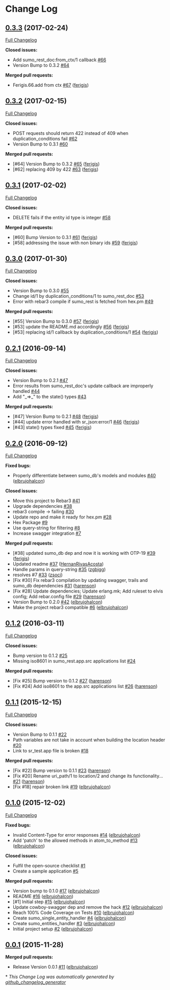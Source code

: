 # Change Log

## [0.3.3](https://github.com/inaka/sumo_rest/tree/0.3.3) (2017-02-24)
[Full Changelog](https://github.com/inaka/sumo_rest/compare/0.3.2...0.3.3)

**Closed issues:**

- Add sumo\_rest\_doc:from\_ctx/1 callback [\#66](https://github.com/inaka/sumo_rest/issues/66)
- Version Bump to 0.3.2 [\#64](https://github.com/inaka/sumo_rest/issues/64)

**Merged pull requests:**

- Ferigis.66.add from ctx [\#67](https://github.com/inaka/sumo_rest/pull/67) ([ferigis](https://github.com/ferigis))

## [0.3.2](https://github.com/inaka/sumo_rest/tree/0.3.2) (2017-02-15)
[Full Changelog](https://github.com/inaka/sumo_rest/compare/0.3.1...0.3.2)

**Closed issues:**

- POST requests should return 422 instead of 409 when duplication\_conditions fail [\#62](https://github.com/inaka/sumo_rest/issues/62)
- Version Bump to 0.3.1 [\#60](https://github.com/inaka/sumo_rest/issues/60)

**Merged pull requests:**

- \[\#64\] Version Bump to 0.3.2 [\#65](https://github.com/inaka/sumo_rest/pull/65) ([ferigis](https://github.com/ferigis))
- \[\#62\] replacing 409 by 422 [\#63](https://github.com/inaka/sumo_rest/pull/63) ([ferigis](https://github.com/ferigis))

## [0.3.1](https://github.com/inaka/sumo_rest/tree/0.3.1) (2017-02-02)
[Full Changelog](https://github.com/inaka/sumo_rest/compare/0.3.0...0.3.1)

**Closed issues:**

- DELETE fails if the entity id type is integer [\#58](https://github.com/inaka/sumo_rest/issues/58)

**Merged pull requests:**

- \[\#60\] Bump Version to 0.3.1 [\#61](https://github.com/inaka/sumo_rest/pull/61) ([ferigis](https://github.com/ferigis))
- \[\#58\] addressing the issue with non binary ids [\#59](https://github.com/inaka/sumo_rest/pull/59) ([ferigis](https://github.com/ferigis))

## [0.3.0](https://github.com/inaka/sumo_rest/tree/0.3.0) (2017-01-30)
[Full Changelog](https://github.com/inaka/sumo_rest/compare/0.2.1...0.3.0)

**Closed issues:**

- Version Bump to 0.3.0 [\#55](https://github.com/inaka/sumo_rest/issues/55)
- Change id/1 by  duplication\_conditions/1 to sumo\_rest\_doc [\#53](https://github.com/inaka/sumo_rest/issues/53)
- Error with rebar3 compile if sumo\_rest is fetched from hex.pm [\#49](https://github.com/inaka/sumo_rest/issues/49)

**Merged pull requests:**

- \[\#55\] Version Bump to 0.3.0 [\#57](https://github.com/inaka/sumo_rest/pull/57) ([ferigis](https://github.com/ferigis))
- \[\#53\] update the README.md accordingly [\#56](https://github.com/inaka/sumo_rest/pull/56) ([ferigis](https://github.com/ferigis))
- \[\#53\] replacing id/1 callback by duplication\_conditions/1 [\#54](https://github.com/inaka/sumo_rest/pull/54) ([ferigis](https://github.com/ferigis))

## [0.2.1](https://github.com/inaka/sumo_rest/tree/0.2.1) (2016-09-14)
[Full Changelog](https://github.com/inaka/sumo_rest/compare/0.2.0...0.2.1)

**Closed issues:**

- Version Bump to 0.2.1 [\#47](https://github.com/inaka/sumo_rest/issues/47)
- Error results from sumo\_rest\_doc's update callback are improperly handled [\#44](https://github.com/inaka/sumo_rest/issues/44)
- Add "\_=\>\_" to the state\(\) types [\#43](https://github.com/inaka/sumo_rest/issues/43)

**Merged pull requests:**

- \[\#47\] Version Bump to 0.2.1 [\#48](https://github.com/inaka/sumo_rest/pull/48) ([ferigis](https://github.com/ferigis))
- \[\#44\] update error handled with sr\_json:error/1 [\#46](https://github.com/inaka/sumo_rest/pull/46) ([ferigis](https://github.com/ferigis))
- \[\#43\] state\(\) types fixed [\#45](https://github.com/inaka/sumo_rest/pull/45) ([ferigis](https://github.com/ferigis))

## [0.2.0](https://github.com/inaka/sumo_rest/tree/0.2.0) (2016-09-12)
[Full Changelog](https://github.com/inaka/sumo_rest/compare/0.1.2...0.2.0)

**Fixed bugs:**

- Properly differentiate between sumo\_db's models and modules [\#40](https://github.com/inaka/sumo_rest/pull/40) ([elbrujohalcon](https://github.com/elbrujohalcon))

**Closed issues:**

- Move this project to Rebar3 [\#41](https://github.com/inaka/sumo_rest/issues/41)
- Upgrade dependencies [\#38](https://github.com/inaka/sumo_rest/issues/38)
- rebar3 compile -\> failing [\#30](https://github.com/inaka/sumo_rest/issues/30)
- Update repo and make it ready for hex.pm [\#28](https://github.com/inaka/sumo_rest/issues/28)
- Hex Package [\#9](https://github.com/inaka/sumo_rest/issues/9)
- Use query-string for filtering [\#8](https://github.com/inaka/sumo_rest/issues/8)
- Increase swagger integration [\#7](https://github.com/inaka/sumo_rest/issues/7)

**Merged pull requests:**

- \[\#38\] updated sumo\_db dep and now it is working with OTP-19 [\#39](https://github.com/inaka/sumo_rest/pull/39) ([ferigis](https://github.com/ferigis))
- Updated readme [\#37](https://github.com/inaka/sumo_rest/pull/37) ([HernanRivasAcosta](https://github.com/HernanRivasAcosta))
- Handle params in query-string [\#35](https://github.com/inaka/sumo_rest/pull/35) ([zgbjgg](https://github.com/zgbjgg))
- resolves \#7 [\#33](https://github.com/inaka/sumo_rest/pull/33) ([zsoci](https://github.com/zsoci))
- \[Fix \#30\] Fix rebar3 compilation by updating swagger, trails and sumo\_db dependencies [\#31](https://github.com/inaka/sumo_rest/pull/31) ([harenson](https://github.com/harenson))
- \[Fix \#28\] Update dependencies; Update erlang.mk; Add ruleset to elvis config; Add rebar.config file [\#29](https://github.com/inaka/sumo_rest/pull/29) ([harenson](https://github.com/harenson))
- Version Bump to 0.2.0 [\#42](https://github.com/inaka/sumo_rest/pull/42) ([elbrujohalcon](https://github.com/elbrujohalcon))
- Make the project rebar3 compatible [\#6](https://github.com/inaka/sumo_rest/pull/6) ([elbrujohalcon](https://github.com/elbrujohalcon))

## [0.1.2](https://github.com/inaka/sumo_rest/tree/0.1.2) (2016-03-11)
[Full Changelog](https://github.com/inaka/sumo_rest/compare/0.1.1...0.1.2)

**Closed issues:**

- Bump version to 0.1.2 [\#25](https://github.com/inaka/sumo_rest/issues/25)
- Missing iso8601 in sumo\_rest.app.src applications list [\#24](https://github.com/inaka/sumo_rest/issues/24)

**Merged pull requests:**

- \[Fix \#25\] Bump version to 0.1.2 [\#27](https://github.com/inaka/sumo_rest/pull/27) ([harenson](https://github.com/harenson))
- \[Fix \#24\] Add iso8601 to the app.src applications list [\#26](https://github.com/inaka/sumo_rest/pull/26) ([harenson](https://github.com/harenson))

## [0.1.1](https://github.com/inaka/sumo_rest/tree/0.1.1) (2015-12-15)
[Full Changelog](https://github.com/inaka/sumo_rest/compare/0.1.0...0.1.1)

**Closed issues:**

- Version Bump to 0.1.1 [\#22](https://github.com/inaka/sumo_rest/issues/22)
- Path variables are not take in account when building the location header [\#20](https://github.com/inaka/sumo_rest/issues/20)
- Link to sr\_test.app file is broken [\#18](https://github.com/inaka/sumo_rest/issues/18)

**Merged pull requests:**

- \[Fix \#22\] Bump version to 0.1.1 [\#23](https://github.com/inaka/sumo_rest/pull/23) ([harenson](https://github.com/harenson))
- \[Fix \#20\] Rename uri\_path/1 to location/2 and change its functionality... [\#21](https://github.com/inaka/sumo_rest/pull/21) ([harenson](https://github.com/harenson))
- \[Fix \#18\] repair broken link [\#19](https://github.com/inaka/sumo_rest/pull/19) ([elbrujohalcon](https://github.com/elbrujohalcon))

## [0.1.0](https://github.com/inaka/sumo_rest/tree/0.1.0) (2015-12-02)
[Full Changelog](https://github.com/inaka/sumo_rest/compare/0.0.1...0.1.0)

**Fixed bugs:**

- Invalid Content-Type for error responses [\#14](https://github.com/inaka/sumo_rest/pull/14) ([elbrujohalcon](https://github.com/elbrujohalcon))
- Add 'patch' to the allowed methods in atom\_to\_method [\#13](https://github.com/inaka/sumo_rest/pull/13) ([elbrujohalcon](https://github.com/elbrujohalcon))

**Closed issues:**

- Fulfil the open-source checklist [\#1](https://github.com/inaka/sumo_rest/issues/1)
- Create a sample application [\#5](https://github.com/inaka/sumo_rest/issues/5)

**Merged pull requests:**

- Version bump to 0.1.0 [\#17](https://github.com/inaka/sumo_rest/pull/17) ([elbrujohalcon](https://github.com/elbrujohalcon))
- README [\#16](https://github.com/inaka/sumo_rest/pull/16) ([elbrujohalcon](https://github.com/elbrujohalcon))
- \[\#1\] Initial step [\#15](https://github.com/inaka/sumo_rest/pull/15) ([elbrujohalcon](https://github.com/elbrujohalcon))
- Update cowboy-swagger dep and remove the hack [\#12](https://github.com/inaka/sumo_rest/pull/12) ([elbrujohalcon](https://github.com/elbrujohalcon))
- Reach 100% Code Coverage on Tests [\#10](https://github.com/inaka/sumo_rest/pull/10) ([elbrujohalcon](https://github.com/elbrujohalcon))
- Create sumo\_single\_entity\_handler [\#4](https://github.com/inaka/sumo_rest/pull/4) ([elbrujohalcon](https://github.com/elbrujohalcon))
- Create sumo\_entities\_handler [\#3](https://github.com/inaka/sumo_rest/pull/3) ([elbrujohalcon](https://github.com/elbrujohalcon))
- Initial project setup [\#2](https://github.com/inaka/sumo_rest/pull/2) ([elbrujohalcon](https://github.com/elbrujohalcon))

## [0.0.1](https://github.com/inaka/sumo_rest/tree/0.0.1) (2015-11-28)
**Merged pull requests:**

- Release Version 0.0.1 [\#11](https://github.com/inaka/sumo_rest/pull/11) ([elbrujohalcon](https://github.com/elbrujohalcon))



\* *This Change Log was automatically generated by [github_changelog_generator](https://github.com/skywinder/Github-Changelog-Generator)*